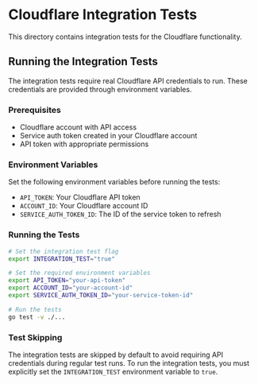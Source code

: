 # Cloudflare Integration Tests

This directory contains integration tests for the Cloudflare functionality.

## Running the Integration Tests

The integration tests require real Cloudflare API credentials to run. These credentials are provided through environment variables.

### Prerequisites

- Cloudflare account with API access
- Service auth token created in your Cloudflare account
- API token with appropriate permissions

### Environment Variables

Set the following environment variables before running the tests:

- `API_TOKEN`: Your Cloudflare API token
- `ACCOUNT_ID`: Your Cloudflare account ID
- `SERVICE_AUTH_TOKEN_ID`: The ID of the service token to refresh

### Running the Tests

```bash
# Set the integration test flag
export INTEGRATION_TEST="true"

# Set the required environment variables
export API_TOKEN="your-api-token"
export ACCOUNT_ID="your-account-id"
export SERVICE_AUTH_TOKEN_ID="your-service-token-id"

# Run the tests
go test -v ./...
```

### Test Skipping

The integration tests are skipped by default to avoid requiring API credentials during regular test runs. To run the integration tests, you must explicitly set the `INTEGRATION_TEST` environment variable to `true`.
